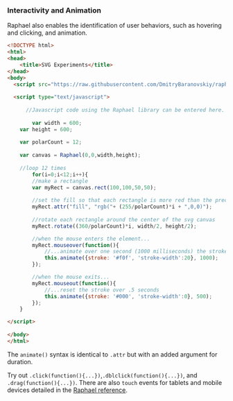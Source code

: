 ### Interactivity and Animation

Raphael also enables the identification of user behaviors, such as hovering and clicking, and animation.

```html
<!DOCTYPE html>
<html>
<head>
	<title>SVG Experiments</title>
</head>
<body>
  <script src="https://raw.githubusercontent.com/DmitryBaranovskiy/raphael/master/raphael.min.js"></script>
    
  <script type="text/javascript">
      
      //Javascript code using the Raphael library can be entered here.
    
    	var width = 600;
	var height = 600;
	
	var polarCount = 12;
	
	var canvas = Raphael(0,0,width,height);
	
	//loop 12 times
    	for(i=0;i<12;i++){
		//make a rectangle
		var myRect = canvas.rect(100,100,50,50);
		
		//set the fill so that each rectangle is more red than the preceding
		myRect.attr("fill", "rgb("+ (255/polarCount)*i + ",0,0)");
		
		//rotate each rectangle around the center of the svg canvas
		myRect.rotate((360/polarCount)*i, width/2, height/2);

		//when the mouse enters the element...
		myRect.mouseover(function(){
			//...animate over one second (1000 milliseconds) the stroke color and width
			this.animate({stroke: '#f0f', 'stroke-width':20}, 1000);
		});

		//when the mouse exits...
		myRect.mouseout(function(){
			//...reset the stroke over .5 seconds
			this.animate({stroke: '#000', 'stroke-width':0}, 500);
		});
	}

</script>
    
</body>
</html>
```

The `animate()` syntax is identical to `.attr` but with an added argument for duration. 

Try out `.click(function(){...})`,`.dblclick(function(){...})`, and `.drag(function(){...})`. There are also `touch` events for tablets and mobile devices detailed in the [Raphael reference](http://dmitrybaranovskiy.github.io/raphael/reference.html#Element.transform).
